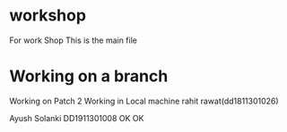 
# workshop
For work Shop
This is the main file
  # Working on a branch
   Working on Patch 2
Working in Local machine
rahit rawat(dd1811301026)

Ayush Solanki   DD1911301008
OK
OK
